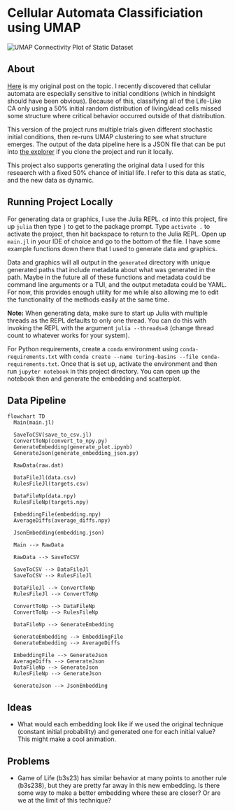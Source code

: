 # Cellular Automata Classificiation using UMAP

![UMAP Connectivity Plot of Static Dataset](https://github.com/kylehovey/turing-basins-julia/assets/7339800/11b5176f-9537-4794-91f2-462b292bb6ba)

## About

[Here](https://kylehovey.github.io/blog/automata-nebula) is my original post on the topic. I recently discovered that cellular automata are especially sensitive to initial conditions (which in hindsight should have been obvious). Because of this, classifying all of the Life-Like CA only using a 50% initial random distribution of living/dead cells missed some structure where critical behavior occurred outside of that distribution.

This version of the project runs multiple trials given different stochastic initial conditions, then re-runs UMAP clustering to see what structure emerges. The output of the data pipeline here is a JSON file that can be put into [the explorer](http://kylehovey.github.io/automata-nebula-explorer/index.html) if you clone the project and run it locally.

This project also supports generating the original data I used for this reseaerch with a fixed 50% chance of initial life. I refer to this data as static, and the new data as dynamic.

## Running Project Locally

For generating data or graphics, I use the Julia REPL. `cd` into this project, fire up `julia` then type `]` to get to the package prompt. Type `activate .` to activate the project, then hit backspace to return to the Julia REPL. Open up `main.jl` in your IDE of choice and go to the bottom of the file. I have some example functions down there that I used to generate data and graphics.

Data and graphics will all output in the `generated` directory with unique generated paths that include metadata about what was generated in the path. Maybe in the future all of these functions and metadata could be command line arguments or a TUI, and the output metadata could be YAML. For now, this provides enough utility for me while also allowing me to edit the functionality of the methods easily at the same time.

**Note:** When generating data, make sure to start up Julia with multiple threads as the REPL defaults to only one thread. You can do this with invoking the REPL with the argument `julia --threads=8` (change thread count to whatever works for your system).

For Python requirements, create a `conda` environment using `conda-requirements.txt` with `conda create --name turing-basins --file conda-requirements.txt`. Once that is set up, activate the environment and then run `jupyter notebook` in this project directory. You can open up the notebook then and generate the embedding and scatterplot.

## Data Pipeline

```mermaid
flowchart TD
  Main(main.jl)

  SaveToCSV(save_to_csv.jl)
  ConvertToNp(convert_to_npy.py)
  GenerateEmbedding(generate_plot.ipynb)
  GenerateJson(generate_embedding_json.py)
  
  RawData(raw.dat)

  DataFileJl(data.csv)
  RulesFileJl(targets.csv)
  
  DataFileNp(data.npy)
  RulesFileNp(targets.npy)
  
  EmbeddingFile(embedding.npy)
  AverageDiffs(average_diffs.npy)
  
  JsonEmbedding(embedding.json)

  Main --> RawData
  
  RawData --> SaveToCSV

  SaveToCSV --> DataFileJl
  SaveToCSV --> RulesFileJl

  DataFileJl --> ConvertToNp
  RulesFileJl --> ConvertToNp

  ConvertToNp --> DataFileNp
  ConvertToNp --> RulesFileNp

  DataFileNp --> GenerateEmbedding

  GenerateEmbedding --> EmbeddingFile
  GenerateEmbedding --> AverageDiffs

  EmbeddingFile --> GenerateJson
  AverageDiffs --> GenerateJson
  DataFileNp --> GenerateJson
  RulesFileNp --> GenerateJson

  GenerateJson --> JsonEmbedding
```

## Ideas
* What would each embedding look like if we used the original technique (constant initial probability) and generated one for each initial value? This might make a cool animation.

## Problems
* Game of Life (b3s23) has similar behavior at many points to another rule (b3s238), but they are pretty far away in this new embedding. Is there some way to make a better embedding where these are closer? Or are we at the limit of this technique?
